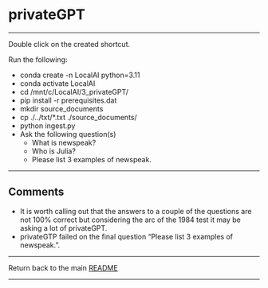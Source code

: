 # privateGPT

----

Double click on the created shortcut. 

Run the following:
- conda create -n LocalAI python=3.11
- conda activate LocalAI
- cd /mnt/c/LocalAI/3_privateGPT/
- pip install -r prerequisites.dat
- mkdir source_documents
- cp ./../txt/*.txt ./source_documents/
- python ingest.py
- Ask the following question(s)
    - What is newspeak? 
    - Who is Julia?
    - Please list 3 examples of newspeak.    

----

## Comments

- It is worth calling out that the answers to a couple of the questions are not 100% correct but considering the arc of the 1984 test it may be asking a lot of privateGPT. 
- privateGTP failed on the final question “Please list 3 examples of newspeak.”. 

----

Return back to the main [README](./../README.md)

----